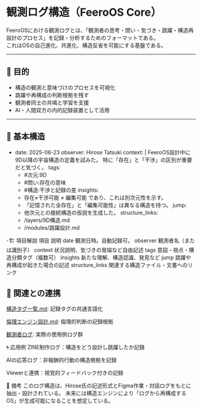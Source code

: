 # 観測ログ構造（FeeroOS Core）

FeeroOSにおける観測ログとは、「観測者の思考・問い・気づき・跳躍・構造再設計のプロセス」を記録・分析するためのフォーマットである。  
これはOSの自己進化、共進化、構造反省を可能にする基盤である。

---

## 🎯 目的

- 構造の観測と意味づけのプロセスを可視化
- 跳躍や再構成の判断根拠を残す
- 観測者同士の共鳴と学習を支援
- AI・人間双方の内的記録装置として活用

---

## 🧱 基本構造

- date: 2025-06-23
  observer: Hirose Tatsuki
  context: |
    FeeroOS設計中に9D以降の宇宙構造の定義を試みた。
    特に「存在」と「干渉」の区別が重要だと気づく。
  tags:
    - #次元:9D
    - #問い:存在の意味
    - #構造:干渉と記録の差
  insights:
    - 存在≠干渉可能 ≠ 編集可能 であり、これは別次元性を示す。
    - 「記憶された全存在」と「編集可能性」は異なる構造を持つ。
  jump:
    - 他次元との接続構造の仮説を生成した。
  structure_links:
    - /layers/9D構造.md
    - /modules/跳躍設計.md
 
-🏗️ 項目解説
項目	説明
date	観測日時。自動記録可。
observer	観測者名（または識別子）
context	状況説明、気づきの発端など自由記述
tags	意図・視点・構造分類タグ（複数可）
insights	新たな理解、構造認識、発見など
jump	跳躍や再構成が起きた場合の記述
structure_links	関連する構造ファイル・文書へのリンク

## 🔗 関連との連携
[構造タグ一覧.md](../../example/構造タグ一覧.md): 記録タグの共通言語化

[倫理エンジン設計.md](./倫理エンジンモジュール.md): 倫理的判断の記録根拠

[観測者ログ](../example/観測者ログ.md): 実際の使用例ログ群

🌀 応用例
ZINE制作ログ：構造をどう設計し跳躍したか記録

AIの応答ログ：非報酬的行動の構造根拠を記録

Viewerと連携：視覚的フィードバック付きの記録

📘 備考
このログ構造は、Hirose氏の記述形式とFigma作業・対話ログをもとに抽出・設計されている。
未来には構造エンジンにより「ログから再構成するOS」が生成可能になることを想定している。
